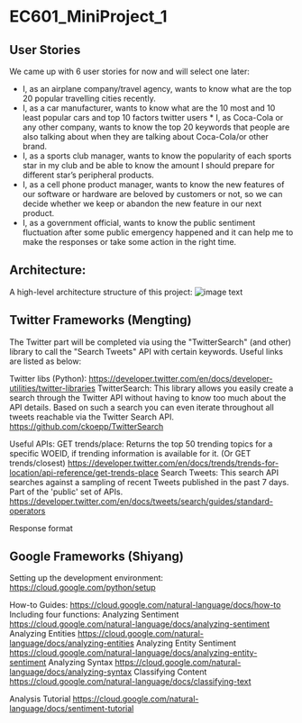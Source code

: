 # EC601_MiniProject_1

## User Stories
We came up with 6 user stories for now and will select one later:
* I, as an airplane company/travel agency, wants to know what are the top 20 popular travelling cities recently.
* I, as a car manufacturer, wants to know what are the 10 most and 10 least popular cars and top 10 factors twitter users * I, as Coca-Cola or any other company, wants to know the top 20 keywords that people are also talking about when they are talking about Coca-Cola/or other brand.
* I, as a sports club manager, wants to know the popularity of each sports star in my club and be able to know the amount I should prepare for different star’s peripheral products.
* I, as a cell phone product manager, wants to know the new features of our software or hardware are beloved by customers or not, so we can decide whether we keep or abandon the new feature in our next product.
* I, as a government official, wants to know the public sentiment fluctuation after some public emergency happened and it can help me to make the responses or take some action in the right time.
  
## Architecture:
A high-level architecture structure of this project:
![image text](https://github.com/MengtingSong/EC601_MiniProject_1/blob/master/601_mini1_architecture_v1.png)

## Twitter Frameworks (Mengting)
The Twitter part will be completed via using the "TwitterSearch" (and other) library to call the "Search Tweets" API with certain keywords. Useful links are listed as below:

Twitter libs (Python):
https://developer.twitter.com/en/docs/developer-utilities/twitter-libraries
TwitterSearch: This library allows you easily create a search through the Twitter API without having to know too much about the API details. Based on such a search you can even iterate throughout all tweets reachable via the Twitter Search API. 
https://github.com/ckoepp/TwitterSearch

Useful APIs:
GET trends/place: Returns the top 50 trending topics for a specific WOEID, if trending information is available for it. (Or GET trends/closest)
https://developer.twitter.com/en/docs/trends/trends-for-location/api-reference/get-trends-place
Search Tweets: This search API searches against a sampling of recent Tweets published in the past 7 days. Part of the 'public' set of APIs.
https://developer.twitter.com/en/docs/tweets/search/guides/standard-operators

Response format

## Google Frameworks (Shiyang)

Setting up the development environment:
https://cloud.google.com/python/setup

How-to Guides:
  https://cloud.google.com/natural-language/docs/how-to
  Including four functions:
  Analyzing Sentiment
  https://cloud.google.com/natural-language/docs/analyzing-sentiment
  Analyzing Entities
  https://cloud.google.com/natural-language/docs/analyzing-entities
  Analyzing Entity Sentiment
  https://cloud.google.com/natural-language/docs/analyzing-entity-sentiment
  Analyzing Syntax
  https://cloud.google.com/natural-language/docs/analyzing-syntax
  Classifying Content
  https://cloud.google.com/natural-language/docs/classifying-text

Analysis Tutorial
  https://cloud.google.com/natural-language/docs/sentiment-tutorial
